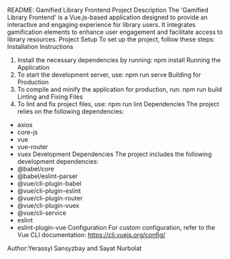 README: Gamified Library Frontend
Project Description
The 'Gamified Library Frontend' is a Vue.js-based application designed to provide an interactive and engaging experience for library users. It integrates gamification elements to enhance user engagement and facilitate access to library resources.
Project Setup
To set up the project, follow these steps:
Installation Instructions
1. Install the necessary dependencies by running:
npm install
Running the Application
2. To start the development server, use:
npm run serve
Building for Production
3. To compile and minify the application for production, run:
npm run build
Linting and Fixing Files
4. To lint and fix project files, use:
npm run lint
Dependencies
The project relies on the following dependencies:
- axios
- core-js
- vue
- vue-router
- vuex
Development Dependencies
The project includes the following development dependencies:
- @babel/core
- @babel/eslint-parser
- @vue/cli-plugin-babel
- @vue/cli-plugin-eslint
- @vue/cli-plugin-router
- @vue/cli-plugin-vuex
- @vue/cli-service
- eslint
- eslint-plugin-vue
Configuration
For custom configuration, refer to the Vue CLI documentation:
https://cli.vuejs.org/config/

Author:Yerassyl Sansyzbay and Sayat Nurbolat

